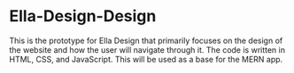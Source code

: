 # Ella-Design-Design

This is the prototype for Ella Design that primarily focuses on the design of the website and how the user will navigate through it. The code is written in HTML, CSS, and JavaScript. This will be used as a base for the MERN app.
